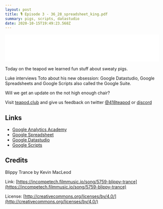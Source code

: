 ```yaml
---
layout: post
title: 🎙️ Episode 3 - 36_28_spreadsheet_king.pdf
summary: pigs, scripts, datastudio
date: 2020-10-15T19:49:23.568Z
---
```

<iframe style="border: none" src="//html5-player.libsyn.com/embed/episode/id/16419728/height/90/theme/custom/thumbnail/yes/direction/backward/render-playlist/no/custom-color/87A93A/" height="90" width="100%" scrolling="no"  allowfullscreen webkitallowfullscreen mozallowfullscreen oallowfullscreen msallowfullscreen></iframe>

Today on the teapod we learned fun stuff about sweaty pigs.

Luke interviews Toto about his new obsession: Google Datastudio, Google Spreadsheets and Google Scripts also called the Google Suite.

Will we get an update on the not high enough chair?

Visit [teapod.club](https://teapod.club/) and give us feedback on twitter [@418teapod](https://twitter.com/418teapod) or [discord](https://discord.gg/WJtHWWz)

## Links

- [Google Analytics Academy](https://analytics.google.com/analytics/academy/)
- [Google Spreadsheet](https://docs.google.com/spreadsheets/u/0/)
- [Google Datastudio](https://datastudio.google.com/)
- [Google Scripts](https://script.google.com/)

## Credits

Blippy Trance by Kevin MacLeod

Link: [https://incompetech.filmmusic.io/song/5759-blippy-trance](https://incompetech.filmmusic.io/song/5759-blippy-trance)

License: [http://creativecommons.org/licenses/by/4.0/](http://creativecommons.org/licenses/by/4.0/)